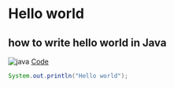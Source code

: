 # Hello world
## how to write hello world in Java
![java](![image](https://user-images.githubusercontent.com/104252631/171631362-7c2186f6-e95b-49d5-9131-18df49a81d64.png))
[Code](https://github.com/mAdithya1/Hello_java/blob/main/Hello.java)

```java
System.out.println("Hello world");
```

